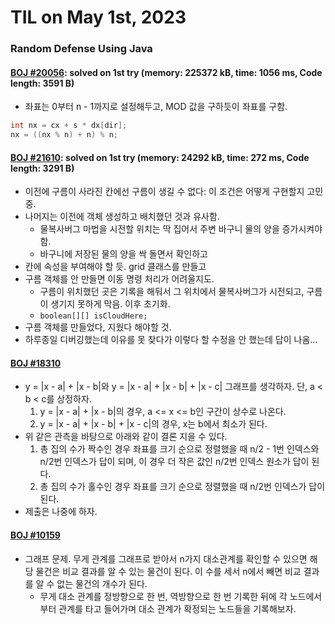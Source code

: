 # **TIL on May 1st, 2023**

### Random Defense Using Java
#### [BOJ #20056](../../../Problem%20Solving/boj/random%20defense/20056-04-30-2023.java): solved on 1st try (memory: 225372 kB, time: 1056 ms, Code length: 3591 B)
* 좌표는 0부터 n - 1까지로 설정해두고, MOD 값을 구하듯이 좌표를 구함.
```java
int nx = cx + s * dx[dir];
nx = ((nx % n) + n) % n;
```

#### [BOJ #21610](../../../Problem%20Solving/boj/random%20defense/21610-05-01-2023.java): solved on 1st try (memory: 24292 kB, time: 272 ms, Code length: 3291 B)
* 이전에 구름이 사라진 칸에선 구름이 생길 수 없다: 이 조건은 어떻게 구현할지 고민 중.
* 나머지는 이전에 객체 생성하고 배치했던 것과 유사함.
  - 물복사버그 마법을 시전할 위치는 딱 집어서 주변 바구니 물의 양을 증가시켜야 함.
  - 바구니에 저장된 물의 양을 싹 돌면서 확인하고
* 칸에 속성을 부여해야 할 듯. grid 클래스를 만들고
* 구름 객체를 안 만들면 이동 명령 처리가 어려울지도.
  - 구름이 위치했던 곳은 기록을 해둬서 그 위치에서 물복사버그가 시전되고, 구름이 생기지 못하게 막음. 이후 초기화.
  - `boolean[][] isCloudHere;`
* 구름 객체를 만들었다, 지웠다 해야할 것.
* 하루종일 디버깅했는데 이유를 못 찾다가 이렇다 할 수정을 안 했는데 답이 나옴...


#### [BOJ #18310](../../../Problem%20Solving/boj/random%20defense/18310-04-27-2023.java)
* y = |x - a| + |x - b|와 y = |x - a| + |x - b| + |x - c| 그래프를 생각하자. 단, a < b < c를 상정하자.
  1. y = |x - a| + |x - b|의 경우, a <= x <= b인 구간이 상수로 나온다.
  2. y = |x - a| + |x - b| + |x - c|의 경우, x는 b에서 최소가 된다.
* 위 같은 관측을 바탕으로 아래와 같이 결론 지을 수 있다.
  1. 총 집의 수가 짝수인 경우 좌표를 크기 순으로 정렬했을 때 n/2 - 1번 인덱스와 n/2번 인덱스가 답이 되며, 이 경우 더 작은 값인 n/2번 인덱스 원소가 답이 된다.
  2. 총 집의 수가 홀수인 경우 좌표를 크기 순으로 정렬했을 때 n/2번 인덱스가 답이 된다.
* 제출은 나중에 하자.


#### [BOJ #10159](../../../Problem%20Solving/boj/random%20defense/10159-05-01-2023.java)
* 그래프 문제. 무게 관계를 그래프로 받아서 n가지 대소관계를 확인할 수 있으면 해당 물건은 비교 결과를 알 수 있는 물건이 된다. 이 수를 세서 n에서 빼면 비교 결과를 알 수 없는 물건의 개수가 된다.
  - 무게 대소 관계를 정방향으로 한 번, 역방향으로 한 번 기록한 뒤에 각 노드에서부터 관계를 타고 들어가며 대소 관계가 확정되는 노드들을 기록해보자.